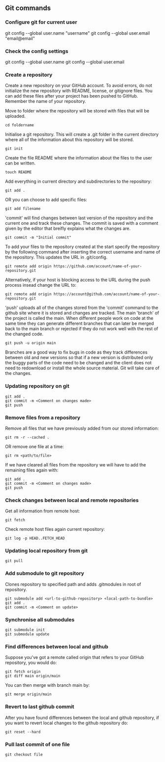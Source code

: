 ## Git commands

### Configure git for current user

git config --global user.name "username"
git config --global user.email "email@email"

### Check the config settings

git config --global user.name
git config --global user.email

### Create a repository

Create a new repository on your GitHub account. To avoid errors, do not initialize the new repository with README, license, or gitignore files. You can add these files after your project has been pushed to GitHub. Remember the name of your repository.

Move to folder where the repository will be stored with files that will be uploaded.

    cd foldername
    
Initialise a git repository. This will create a .git folder in the current directory where all of the information about this repository will be stored.

    git init
    
Create the file README where the information about the files to the user can be written.

    touch README
    
Add everything in current directory and subdirectories to the repository:

    git add .
    
OR you can choose to add specific files:

    git add filename
    
'commit' will find changes between last version of the repository and the current one and track these changes. The commit is saved with a comment given by the editor that breifly explains what the changes are.

    git commit -m "Initial commit"
 
To add your files to the repository created at the start specify the repository by the following command after inserting the correct username and name of the repository. This updates the URL in .git/config.
 
    git remote add origin https://github.com/account/name-of-your-repository.git
    
Alternatively, if your host is blocking access to the URL during the push process insead change the URL to:

    git remote add origin https://account@github.com/account/name-of-your-repository.git
    
'push' uploads all of the changes stored from the 'commit' command to the github site where it is stored and changes are tracked. The main 'branch' of the project is called the main. When different people work on code at the same time they can generate different branches that can later be merged back to the main branch or rejected if they do not work well with the rest of the changed code.

    git push -u origin main

Branches are a good way to fix bugs in code as they track differences between old and new versions so that if a new version is distributed only the buggy parts of the code need to be changed and the client does not need to redownload or install the whole source material. Git will take care of the changes.

### Updating repository on git

    git add .
    git commit -m <Comment on changes made>
    git push
    
### Remove files from a repository
    
Remove all files that we have previously added from our stored information:
    
    git rm -r --cached .
    
OR remove one file at a time:

    git rm <path/to/file>

If we have cleared all files from the repository we will have to add the remaining files again with:

    git add .
    git commit -m <Comment on changes made>
    git push
    
### Check changes between local and remote repositories

Get all information from remote host:

    git fetch
    
Check remote host files again current repository:
    
    git log -p HEAD..FETCH_HEAD

### Updating local repository from git

    git pull

### Add submodule to git repository

Clones repository to specified path and adds .gitmodules in root of repository.

    git submodule add <url-to-github-repository> <local-path-to-bundle>
    git add . 
    git commit -m <Comment on update>

### Synchronise all submodules
    
    git submodule init 
    git submodule update
    
### Find differences between local and github

Suppose you've got a remote called origin that refers to your GitHub repository, you would do:

    git fetch origin
    git diff main origin/main
    
You can then merge with branch main by:

    git merge origin/main
    
### Revert to last github commit

After you have found differences between the local and github repository, if you want to revert local changes to the github repository do:

    git reset --hard
    
### Pull last commit of one file

    git checkout file
    

